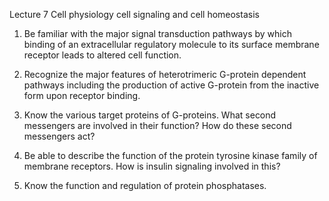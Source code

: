 Lecture 7 Cell physiology cell signaling and cell homeostasis

1. Be familiar with the major signal transduction pathways by which binding of an extracellular regulatory molecule to its surface membrane receptor leads to altered cell function.

2. Recognize the major features of heterotrimeric G-protein dependent pathways including the production of active G-protein from the inactive form upon receptor binding.

3. Know the various target proteins of G-proteins. What second messengers are involved in their function? How do these second messengers act?

4. Be able to describe the function of the protein tyrosine kinase family of membrane receptors. How is insulin signaling involved in this?

5. Know the function and regulation of protein phosphatases.

